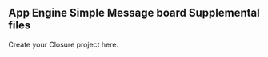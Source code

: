 <h2>App Engine Simple Message board Supplemental files</h2>
<p>
  Create your Closure project here.
</p>